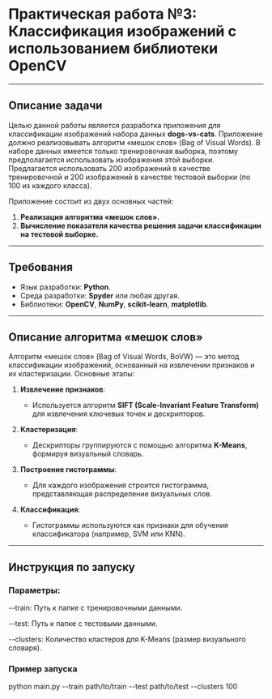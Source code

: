 # Практическая работа №3: Классификация изображений с использованием библиотеки OpenCV

---

## **Описание задачи**

Целью данной работы является разработка приложения для классификации изображений набора данных **dogs-vs-cats**. Приложение должно реализовывать алгоритм «мешок слов» (Bag of Visual Words). В наборе данных имеется только тренировочная выборка, поэтому предполагается использовать изображения этой выборки. Предлагается использовать 200 изображений в качестве тренировочной и 200 изображений в качестве тестовой выборки (по 100 из каждого класса).

Приложение состоит из двух основных частей:
1. **Реализация алгоритма «мешок слов».**
2. **Вычисление показателя качества решения задачи классификации на тестовой выборке.**

---

## **Требования**

- Язык разработки: **Python**.
- Среда разработки: **Spyder** или любая другая.
- Библиотеки: **OpenCV**, **NumPy**, **scikit-learn**, **matplotlib**.


---

## **Описание алгоритма «мешок слов»**

Алгоритм «мешок слов» (Bag of Visual Words, BoVW) — это метод классификации изображений, основанный на извлечении признаков и их кластеризации. Основные этапы:

1. **Извлечение признаков**:
   - Используется алгоритм **SIFT (Scale-Invariant Feature Transform)** для извлечения ключевых точек и дескрипторов.

2. **Кластеризация**:
   - Дескрипторы группируются с помощью алгоритма **K-Means**, формируя визуальный словарь.

3. **Построение гистограммы**:
   - Для каждого изображения строится гистограмма, представляющая распределение визуальных слов.

4. **Классификация**:
   - Гистограммы используются как признаки для обучения классификатора (например, SVM или KNN).

---

## **Инструкция по запуску**

### Параметры:

--train: Путь к папке с тренировочными данными.

--test: Путь к папке с тестовыми данными.

--clusters: Количество кластеров для K-Means (размер визуального словаря).

  ### Пример запуска

  python main.py --train path/to/train --test path/to/test --clusters 100

